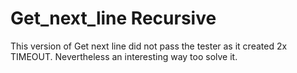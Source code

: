 # Get_next_line Recursive

This version of Get next line did not pass the tester as it created 2x TIMEOUT.
Nevertheless an interesting way too solve it.
